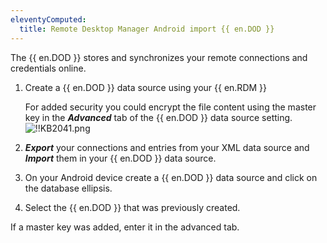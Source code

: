 ```yaml
---
eleventyComputed:
  title: Remote Desktop Manager Android import {{ en.DOD }}
---
```

The {{ en.DOD }} stores and synchronizes your remote connections and credentials online.

1. Create a {{ en.DOD }} data source using your {{ en.RDM }}  

   For added security you could encrypt the file content using the master key in the ***Advanced*** tab of the {{ en.DOD }} data source setting.  
   ![!!KB2041.png](https://webdevolutions.azureedge.net/docs/en/kb/KB2041.png)  
2. ***Export*** your connections and entries from your XML data source and ***Import*** them in your {{ en.DOD }} data source.
1. On your Android device create a {{ en.DOD }} data source and click on the database ellipsis.
1. Select the {{ en.DOD }} that was previously created.

If a master key was added, enter it in the advanced tab.